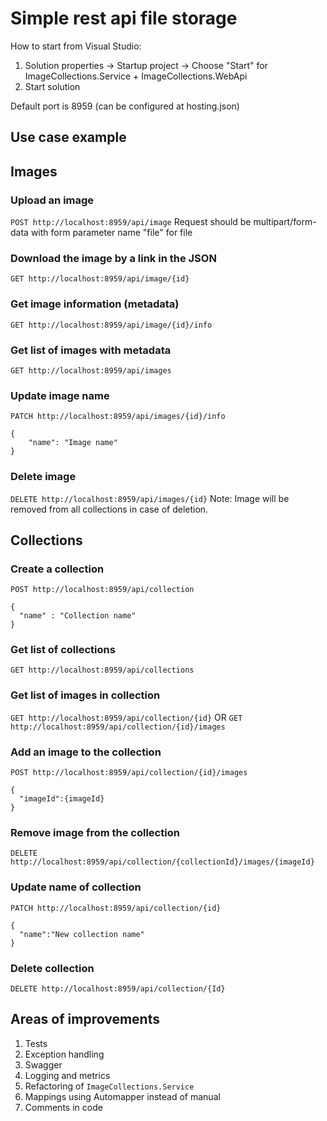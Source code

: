 # Simple rest api file storage

How to start from Visual Studio:
1. Solution properties -> Startup project -> Choose "Start" for ImageCollections.Service + ImageCollections.WebApi
2. Start solution

Default port is 8959 (can be configured at hosting.json)

## Use case example

## Images

### Upload an image 
`POST http://localhost:8959/api/image`
Request should be multipart/form-data with form parameter name "file" for file

### Download the image by a link in the JSON
`GET http://localhost:8959/api/image/{id}`

### Get image information (metadata)
`GET http://localhost:8959/api/image/{id}/info`

### Get list of images with metadata
`GET http://localhost:8959/api/images`

### Update image name
`PATCH http://localhost:8959/api/images/{id}/info`
```
{
	"name": "Image name"
}
```

### Delete image
`DELETE http://localhost:8959/api/images/{id}`
Note: Image will be removed from all collections in case of deletion.

## Collections

### Create a collection
`POST http://localhost:8959/api/collection`
```
{
  "name" : "Collection name"
}
```

### Get list of collections
`GET http://localhost:8959/api/collections`

### Get list of images in collection
`GET http://localhost:8959/api/collection/{id}` OR `GET http://localhost:8959/api/collection/{id}/images`

### Add an image to the collection
`POST http://localhost:8959/api/collection/{id}/images`
```
{
  "imageId":{imageId}
}
```

### Remove image from the collection
`DELETE http://localhost:8959/api/collection/{collectionId}/images/{imageId}`

### Update name of collection
`PATCH http://localhost:8959/api/collection/{id}`
```
{
  "name":"New collection name"
}
```

### Delete collection
`DELETE http://localhost:8959/api/collection/{Id}`

## Areas of improvements
1. Tests
2. Exception handling
3. Swagger
4. Logging and metrics
5. Refactoring of `ImageCollections.Service`
6. Mappings using Automapper instead of manual
7. Comments in code
